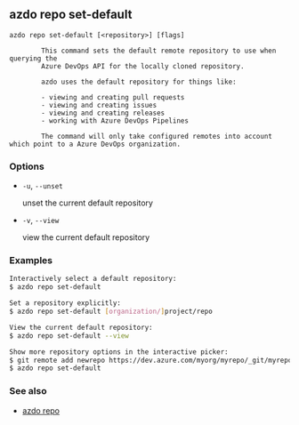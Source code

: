 ## azdo repo set-default
```
azdo repo set-default [<repository>] [flags]
```

			This command sets the default remote repository to use when querying the
			Azure DevOps API for the locally cloned repository.

			azdo uses the default repository for things like:

			- viewing and creating pull requests
			- viewing and creating issues
			- viewing and creating releases
			- working with Azure DevOps Pipelines

			The command will only take configured remotes into account which point to a Azure DevOps organization.
### Options


* `-u`, `--unset`

	unset the current default repository

* `-v`, `--view`

	view the current default repository


### Examples

```bash
Interactively select a default repository:
$ azdo repo set-default

Set a repository explicitly:
$ azdo repo set-default [organization/]project/repo

View the current default repository:
$ azdo repo set-default --view

Show more repository options in the interactive picker:
$ git remote add newrepo https://dev.azure.com/myorg/myrepo/_git/myrepo
$ azdo repo set-default
```

### See also

* [azdo repo](./azdo_repo.md)
